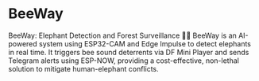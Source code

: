 # BeeWay
BeeWay: Elephant Detection and Forest Surveillance 🐘🌲 BeeWay is an AI-powered system using ESP32-CAM and Edge Impulse to detect elephants in real time. It triggers bee sound deterrents via DF Mini Player and sends Telegram alerts using ESP-NOW, providing a cost-effective, non-lethal solution to mitigate human-elephant conflicts.
